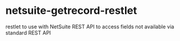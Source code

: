 # netsuite-getrecord-restlet

restlet to use with NetSuite REST API to access fields not available via standard REST API
